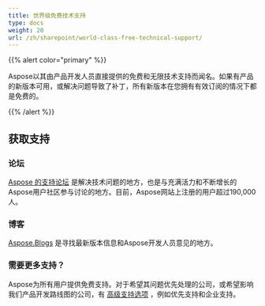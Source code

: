 ```yaml
---
title: 世界级免费技术支持
type: docs
weight: 20
url: /zh/sharepoint/world-class-free-technical-support/
---
```


{{% alert color="primary" %}} 

Aspose以其由产品开发人员直接提供的免费和无限技术支持而闻名。如果有产品的新版本可用，或解决问题导致了补丁，所有新版本在您拥有有效订阅的情况下都是免费的。 

{{% /alert %}} 
## **获取支持**
### **论坛**
[Aspose 的支持论坛](https://forum.aspose.com/) 是解决技术问题的地方，也是与充满活力和不断增长的Aspose用户社区参与讨论的地方。目前，Aspose网站上注册的用户超过190,000人。
### **博客**
[Aspose.Blogs](https://blog.aspose.com/) 是寻找最新版本信息和Aspose开发人员意见的地方。
### **需要更多支持？**
Aspose为所有用户提供免费支持。对于希望其问题优先处理的公司，或希望影响我们产品开发路线图的公司，有 [高级支持选项](https://helpdesk.aspose.com/kb/faq/2-Developer-Business-Support-Key-Benefits-Conditions) ，例如优先支持和企业支持。